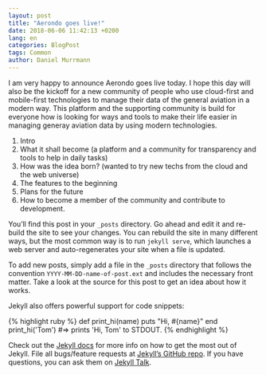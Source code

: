 ```yaml
---
layout: post
title: "Aerondo goes live!"
date: 2018-06-06 11:42:13 +0200
lang: en
categories: BlogPost
tags: Common
author: Daniel Murrmann
---
```

I am very happy to announce Aerondo goes live today. I hope this day will also be the kickoff for a new community of people 
who use cloud-first and mobile-first technologies to manage their data of the general aviation in a modern way. This platform and the supporting community is build for everyone how is looking for ways and tools to make their life easier in managing generay aviation data by using modern technologies.

1. Intro
1. What it shall become (a platform and a community for transparency and tools to help in daily tasks)
2. How was the idea born? (wanted to try new techs from the cloud and the web universe)
3. The features to the beginning
4. Plans for the future
5. How to become a member of the community and contribute to development.

You’ll find this post in your `_posts` directory. Go ahead and edit it and re-build the site to see your changes. You can rebuild the site in many different ways, but the most common way is to run `jekyll serve`, which launches a web server and auto-regenerates your site when a file is updated.

To add new posts, simply add a file in the `_posts` directory that follows the convention `YYYY-MM-DD-name-of-post.ext` and includes the necessary front matter. Take a look at the source for this post to get an idea about how it works.

Jekyll also offers powerful support for code snippets:

{% highlight ruby %}
def print_hi(name)
  puts "Hi, #{name}"
end
print_hi('Tom')
#=> prints 'Hi, Tom' to STDOUT.
{% endhighlight %}

Check out the [Jekyll docs][jekyll-docs] for more info on how to get the most out of Jekyll. File all bugs/feature requests at [Jekyll’s GitHub repo][jekyll-gh]. If you have questions, you can ask them on [Jekyll Talk][jekyll-talk].

[jekyll-docs]: https://jekyllrb.com/docs/home
[jekyll-gh]:   https://github.com/jekyll/jekyll
[jekyll-talk]: https://talk.jekyllrb.com/
